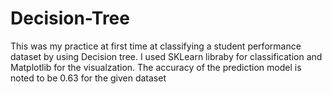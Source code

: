 # Decision-Tree
This was my practice at first time at classifying a student performance dataset by  using Decision tree.
I used SKLearn libraby for classification and Matplotlib for the visualzation.
The accuracy of the  prediction model is noted to be 0.63 for the given dataset

